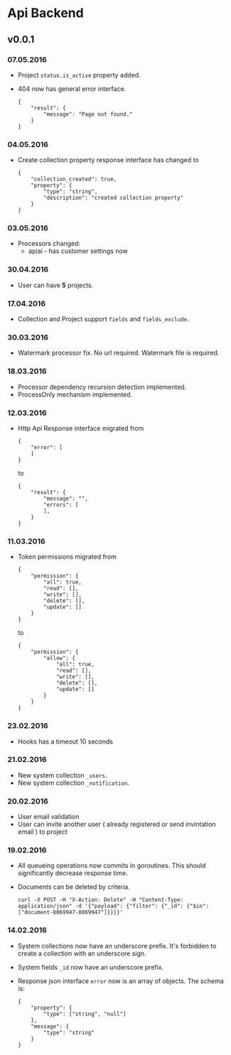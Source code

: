 # Api Backend

## v0.0.1

### 07.05.2016
  
  * Project `status.is_active` property added.
  * 404 now has general error interface.

        {
            "result": {
                "message": "Page not found."
            }
        }

### 04.05.2016

  * Create collection property response interface has changed to

        {
            "collection_created": true,
            "property": {
                "type": "string",
                "description": "created collection property"
            }
        }

### 03.05.2016
  
  * Processors changed:
      * apiai - has customer settings now


### 30.04.2016
  
  * User can have **5** projects.

### 17.04.2016

  * Collection and Project support `fields` and `fields_exclude`.

### 30.03.2016

  * Watermark processor fix. No url required. Watermark file is required.
  
### 18.03.2016

  * Processor dependency recursion detection implemented.
  * ProcessOnly mechanism implemented.
  

### 12.03.2016

  * Http Api Response interface migrated from

        {
            "error": [
            ]
        }

    to 

        {
            "result": {
                "message": "",
                "errors": [
                ],
            }
        }

### 11.03.2016

  * Token permissions migrated from

        {
            "permission": {
                "all": true,
                "read": [],
                "write": [],
                "delete": [],
                "update": []
            }
        }

    to 

        {
            "permission": {
                "allow": {
                    "all": true,
                    "read": [],
                    "write": [],
                    "delete": [],
                    "update": []
                }
            }
        }


### 23.02.2016
  
  * Hooks has a timeout 10 seconds

### 21.02.2016
  
  * New system collection `_users`.
  * New system collection `_notification`.

### 20.02.2016
  
  * User email validation
  * User can invite another user ( already registered or send invintation email ) to project

### 19.02.2016
  
  * All queueing operations now commits in goroutines. This should significantly decrease response time.
  * Documents can be deleted by criteria. 

        curl -X POST -H "X-Action: Delete" -H "Content-Type: application/json" -d '{"payload": {"filter": {"_id": {"$in": ["document-8069947-8069947"]}}}}'

### 14.02.2016

  * System collections now have an underscore prefix. It's forbidden to create a collection with an underscore sign.
  * System fields `_id` now have an underscore prefix.
  * Response json interface `error` now is an array of objects. The schema is:

        {
            "property": {
                "type": ["string", "null"]
            },
            "message": {
            	"type": "string"
            }
        }
  
